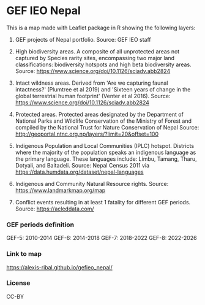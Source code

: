 # GEF IEO Nepal

This is a map made with Leaflet package in R showing the following layers:

1. GEF projects of Nepal portfolio.
Source: GEF IEO staff

2. High biodiversity areas. A composite of all unprotected areas not captured by Species rarity sites, encompassing two major land classifications: biodiversity hotspots and high beta biodiversity areas.
Source: https://www.science.org/doi/10.1126/sciadv.abb2824

3. Intact wildness areas. Derived from 'Are we capturing faunal intactness?' (Plumtree et al 2019) and 'Sixteen years of change in the global terrestrial human footprint' (Venter et al 2016).
Source: https://www.science.org/doi/10.1126/sciadv.abb2824

4. Protected areas. Protected areas designated by the Department of National Parks and Wildlife Conservation of the Ministry of Forest and compiled by the National Trust for Nature Conservation of Nepal
Source: http://geoportal.ntnc.org.np/layers/?limit=20&offset=100

5. Indigenous Population and Local Communities (IPLC) hotspot. Districts where the majority of the population speaks an indigenous language as the primary language. These languages include: Limbu, Tamang, Tharu, Dotyali, and Baitadeli.
Source: Nepal Census 2011 via https://data.humdata.org/dataset/nepal-languages

6. Indigenous and Community Natural Resource rights.
Source: https://www.landmarkmap.org/map

7. Conflict events resulting in at least 1 fatality for different GEF periods.
Source: https://acleddata.com/


### GEF periods definition

GEF-5: 2010-2014
GEF-6: 2014-2018
GEF-7: 2018-2022
GEF-8: 2022-2026


### Link to map

https://alexis-ribal.github.io/gefieo_nepal/


### License

CC-BY




